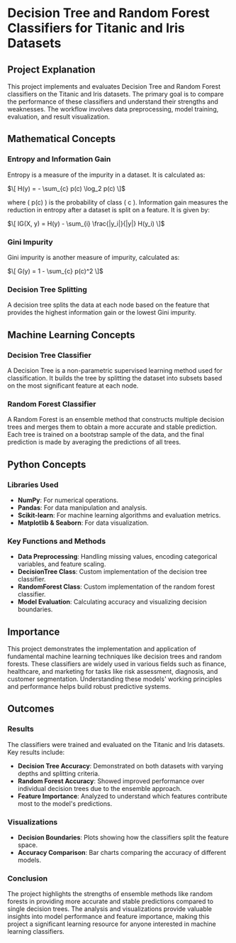 # Decision Tree and Random Forest Classifiers for Titanic and Iris Datasets

## Project Explanation

This project implements and evaluates Decision Tree and Random Forest classifiers on the Titanic and Iris datasets. The primary goal is to compare the performance of these classifiers and understand their strengths and weaknesses. The workflow involves data preprocessing, model training, evaluation, and result visualization.

## Mathematical Concepts

### Entropy and Information Gain
Entropy is a measure of the impurity in a dataset. It is calculated as:

$\[ H(y) = - \sum_{c} p(c) \log_2 p(c) \]$

where \( p(c) \) is the probability of class \( c \). Information gain measures the reduction in entropy after a dataset is split on a feature. It is given by:

$\[ IG(X, y) = H(y) - \sum_{i} \frac{|y_i|}{|y|} H(y_i) \]$

### Gini Impurity
Gini impurity is another measure of impurity, calculated as:

$\[ G(y) = 1 - \sum_{c} p(c)^2 \]$

### Decision Tree Splitting
A decision tree splits the data at each node based on the feature that provides the highest information gain or the lowest Gini impurity.

## Machine Learning Concepts

### Decision Tree Classifier
A Decision Tree is a non-parametric supervised learning method used for classification. It builds the tree by splitting the dataset into subsets based on the most significant feature at each node.

### Random Forest Classifier
A Random Forest is an ensemble method that constructs multiple decision trees and merges them to obtain a more accurate and stable prediction. Each tree is trained on a bootstrap sample of the data, and the final prediction is made by averaging the predictions of all trees.

## Python Concepts

### Libraries Used
- **NumPy**: For numerical operations.
- **Pandas**: For data manipulation and analysis.
- **Scikit-learn**: For machine learning algorithms and evaluation metrics.
- **Matplotlib & Seaborn**: For data visualization.

### Key Functions and Methods
- **Data Preprocessing**: Handling missing values, encoding categorical variables, and feature scaling.
- **DecisionTree Class**: Custom implementation of the decision tree classifier.
- **RandomForest Class**: Custom implementation of the random forest classifier.
- **Model Evaluation**: Calculating accuracy and visualizing decision boundaries.

## Importance

This project demonstrates the implementation and application of fundamental machine learning techniques like decision trees and random forests. These classifiers are widely used in various fields such as finance, healthcare, and marketing for tasks like risk assessment, diagnosis, and customer segmentation. Understanding these models' working principles and performance helps build robust predictive systems.

## Outcomes

### Results
The classifiers were trained and evaluated on the Titanic and Iris datasets. Key results include:
- **Decision Tree Accuracy**: Demonstrated on both datasets with varying depths and splitting criteria.
- **Random Forest Accuracy**: Showed improved performance over individual decision trees due to the ensemble approach.
- **Feature Importance**: Analyzed to understand which features contribute most to the model's predictions.

### Visualizations
- **Decision Boundaries**: Plots showing how the classifiers split the feature space.
- **Accuracy Comparison**: Bar charts comparing the accuracy of different models.

### Conclusion
The project highlights the strengths of ensemble methods like random forests in providing more accurate and stable predictions compared to single decision trees. The analysis and visualizations provide valuable insights into model performance and feature importance, making this project a significant learning resource for anyone interested in machine learning classifiers.
